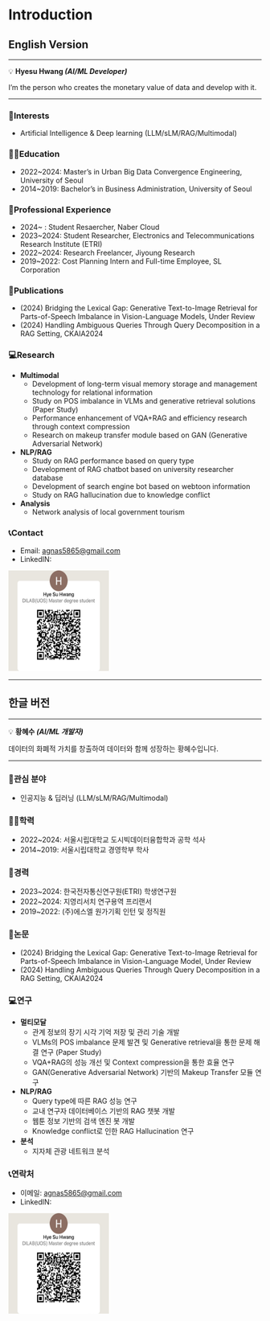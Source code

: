 # Introduction

## English Version

---

💡 **Hyesu Hwang *(AI/ML Developer)***

I’m the person who creates the monetary value of data and develop with it.

---

### 💙Interests
- Artificial Intelligence & Deep learning (LLM/sLM/RAG/Multimodal)

### 👩‍🎓Education
- 2022~2024: Master’s in Urban Big Data Convergence Engineering, University of Seoul
- 2014~2019: Bachelor’s in Business Administration, University of Seoul

### 🏢Professional Experience
- 2024~    : Student Resaercher, Naber Cloud
- 2023~2024: Student Researcher, Electronics and Telecommunications Research Institute (ETRI)
- 2022~2024: Research Freelancer, Jiyoung Research
- 2019~2022: Cost Planning Intern and Full-time Employee, SL Corporation

### 📜Publications
- (2024) Bridging the Lexical Gap: Generative Text-to-Image Retrieval for Parts-of-Speech Imbalance in Vision-Language Models, Under Review
- (2024) Handling Ambiguous Queries Through Query Decomposition in a RAG Setting, CKAIA2024

### 💻Research
- **Multimodal**
  - Development of long-term visual memory storage and management technology for relational information
  - Study on POS imbalance in VLMs and generative retrieval solutions (Paper Study)
  - Performance enhancement of VQA+RAG and efficiency research through context compression
  - Research on makeup transfer module based on GAN (Generative Adversarial Network)
- **NLP/RAG**
  - Study on RAG performance based on query type
  - Development of RAG chatbot based on university researcher database
  - Development of search engine bot based on webtoon information
  - Study on RAG hallucination due to knowledge conflict
- **Analysis**
  - Network analysis of local government tourism

### 📞Contact
- Email: agnas5865@gmail.com
- LinkedIN:
<img src="linkedin_hyesu.jpg" alt="QR Code" width="200" height="200">


---

## 한글 버전

---

💡 **황혜수 *(AI/ML 개발자)***

데이터의 화폐적 가치를 창출하여 데이터와 함께 성장하는 황혜수입니다.

---

### 💙관심 분야
- 인공지능 & 딥러닝 (LLM/sLM/RAG/Multimodal)

### 👩‍🎓학력
- 2022~2024: 서울시립대학교 도시빅데이터융합학과 공학 석사
- 2014~2019: 서울시립대학교 경영학부 학사

### 🏢경력
- 2023~2024: 한국전자통신연구원(ETRI) 학생연구원
- 2022~2024: 지영리서치 연구용역 프리랜서
- 2019~2022: (주)에스엘 원가기획 인턴 및 정직원

### 📜논문
- (2024) Bridging the Lexical Gap: Generative Text-to-Image Retrieval for Parts-of-Speech Imbalance in Vision-Language Model, Under Review
- (2024) Handling Ambiguous Queries Through Query Decomposition in a RAG Setting, CKAIA2024

### 💻연구
- **멀티모달**
  - 관계 정보의 장기 시각 기억 저장 및 관리 기술 개발
  - VLMs의 POS imbalance 문제 발견 및 Generative retrieval을 통한 문제 해결 연구 (Paper Study)
  - VQA+RAG의 성능 개선 및 Context compression을 통한 효율 연구
  - GAN(Generative Adversarial Network) 기반의 Makeup Transfer 모듈 연구
- **NLP/RAG**
  - Query type에 따른 RAG 성능 연구
  - 교내 연구자 데이터베이스 기반의 RAG 챗봇 개발
  - 웹툰 정보 기반의 검색 엔진 봇 개발
  - Knowledge conflict로 인한 RAG Hallucination 연구
- **분석**
  - 지자체 관광 네트워크 분석

### 📞연락처
- 이메일: agnas5865@gmail.com
- LinkedIN:
<img src="linkedin_hyesu.jpg" alt="QR Code" width="200" height="200">

